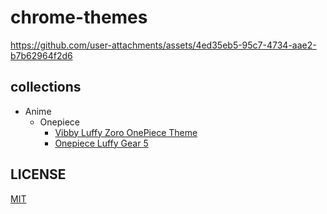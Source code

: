 # chrome-themes

https://github.com/user-attachments/assets/4ed35eb5-95c7-4734-aae2-b7b62964f2d6

## collections

- Anime
  - Onepiece
    - [Vibby Luffy Zoro OnePiece Theme](https://chromewebstore.google.com/detail/vibey-luffy-zoro-onepiece/dnnggobnhccnmkfmkdfecamjhnkhfcbj)
    - [Onepiece Luffy Gear 5](https://chromewebstore.google.com/detail/onepiece-luffy-gear-5/ecoijabneahihhakikacegghhgnlphbe)  

## LICENSE

[MIT](./LICENSE)
